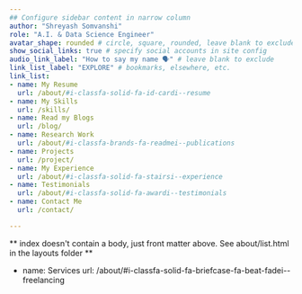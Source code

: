 ```yaml
---
## Configure sidebar content in narrow column
author: "Shreyash Somvanshi"
role: "A.I. & Data Science Engineer"
avatar_shape: rounded # circle, square, rounded, leave blank to exclude
show_social_links: true # specify social accounts in site config
audio_link_label: "How to say my name 🗣️" # leave blank to exclude
link_list_label: "EXPLORE" # bookmarks, elsewhere, etc.
link_list:
- name: My Resume
  url: /about/#i-classfa-solid-fa-id-cardi--resume  
- name: My Skills
  url: /skills/
- name: Read my Blogs
  url: /blog/
- name: Research Work
  url: /about/#i-classfa-brands-fa-readmei--publications
- name: Projects
  url: /project/
- name: My Experience
  url: /about/#i-classfa-solid-fa-stairsi--experience
- name: Testimonials
  url: /about/#i-classfa-solid-fa-awardi--testimonials
- name: Contact Me
  url: /contact/

---
```


** index doesn't contain a body, just front matter above.
See about/list.html in the layouts folder **

- name: Services
  url: /about/#i-classfa-solid-fa-briefcase-fa-beat-fadei--freelancing